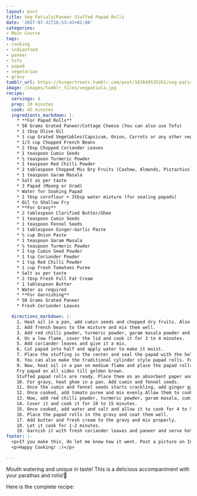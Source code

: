 ```yaml
---
layout: post
title: Veg Patiala|Paneer Stuffed Papad Rolls
date: '2017-07-31T16:53:43+02:00'
categories:
- Main Course
tags:
- cooking
- indianfood
- paneer
- tofu
- papad
- vegetarian
- gravy
tumblr_url: https://hungertreats.tumblr.com/post/163649535261/veg-patiala-paneer-stuffed-papad-rolls
image: /images/tumblr_files/vegpatiala.jpg
recipe:
  servings: 4
  prep: 30 minutes
  cook: 45 minutes
  ingredients_markdown: |-
    * **For Papad Rolls**
    * 50 Grams Grated Paneer/Cottage Cheese (You can also use Tofu)
    * 1 tbsp Olive Oil
    * 1 cup Grated Vegetables(Capsicum, Onion, Carrots or any other vegetables of your choice)
    * 1/3 cup Chopped French Beans
    * 2 tbsp Chopped Coriander Leaves
    * 1 teaspoon Cumin Seeds
    * ½ teaspoon Turmeric Powder
    * 1 teaspoon Red Chilli Powder
    * 2 tablespoon Chopped Mix Dry Fruits (Cashew, Almonds, Pistachios)
    * 1 teaspoon Garam Masala
    * Salt as per taste
    * 3 Papad (Moong or Urad)
    * Water for Soaking Papad
    * 1 tbsp cornflour + 3tbsp water mixture (for sealing papads)
    * Oil to Shallow Fry
    * **For Gravy**
    * 2 tablespoon Clarified Butter/Ghee
    * 1 teaspoon Cumin Seeds
    * 1 teaspoon Fennel Seeds
    * 1 tablespoon Ginger-Garlic Paste
    * ½ cup Onion Paste
    * 1 teaspoon Garam Masala
    * ½ teaspoon Turmeric Powder
    * 1 tsp Cumin Seed Powder
    * 1 tsp Coriander Powder
    * 1 tsp Red Chilli Powder
    * 1 cup Fresh Tomatoes Puree
    * Salt as per taste
    * 2 tbsp Fresh Full Fat Cream
    * 1 tablespoon Butter
    * Water as required
    * **For Garnishing**
    * 50 Grams Grated Paneer
    * Fresh Coriander Leaves

  directions_markdown: |-
    1. Heat oil in a pan, add cumin seeds and chopped dry fruits. Also add the grated vegetables. Give it a toss.
    2. Add french beans to the mixture and mix them well.
    3. Add red chilli powder, turmeric powder, garam masala powder and salt. Mix it well.
    4. On a low flame, cover the lid and cook it for 3 to 4 minutes.
    5. Add coriander leaves and give it a mix.
    6. Cut papad into half and apply water to make it moist.
    7. Place the stuffing in the center and seal the papad with the help of cornflour and water mixture.
    8. You can also make the traditional cylinder style papad rolls. For that, place the stuffing on the left side of the papad & keep folding it from all the sides. Seal it with cornflour and water mixture at every fold.
    9. Now, heat oil in a pan on medium flame and place the papad rolls.
    Fry papad on all sides till golden brown.
    Stuffed papad rolls are ready. Place them on an absorbent paper and keep aside.
    10. For gravy, heat ghee in a pan. Add cumin and fennel seeds.
    11. Once the cumin and fennel seeds starts crackling, add ginger garlic paste, onion paste and cook well.
    12. Once cooked, add tomato puree and mix evenly.Allow them to cook.
    13. Now, add red chilli powder, turmeric powder, garam masala, cumin and coriander seed powder and mix well.
    14. Cover it and cook it for 10 to 15 minutes.
    15. Once cooked, add water and salt and allow it to cook for 4 to 5 minutes.
    16. Place the papad rolls in the gravy and coat them well.
    17. Add butter and fresh cream to the gravy and mix properly.  
    18. Let it cook for 1-2 minutes.
    19. Garnish it with fresh coriander leaves and paneer and serve hot!
footer: |-
  <p>If you make this, do let me know how it went. Post a picture on Instagram and tag me @deepika2808.</p>
  <p>Happy Cooking! :)</p>

---
```

Mouth watering and unique in taste! This is a delicious accompaniment with your parathas and rotis!🍲

Here is the complete recipe:
